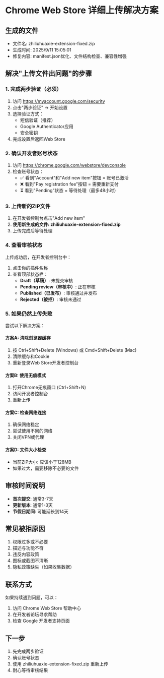 # Chrome Web Store 详细上传解决方案

## 生成的文件
- 文件名: zhiliuhuaxie-extension-fixed.zip
- 生成时间: 2025/9/11 15:05:01
- 修复内容: manifest.json优化、文件结构检查、兼容性增强

## 解决"上传文件出问题"的步骤

### 1. 完成两步验证（必须）
1. 访问 https://myaccount.google.com/security
2. 点击"两步验证" → 开始设置
3. 选择验证方式：
   - 短信验证（推荐）
   - Google Authenticator应用
   - 安全密钥
4. 完成设置后返回Web Store

### 2. 确认开发者账号状态
1. 访问 https://chrome.google.com/webstore/devconsole
2. 检查账号状态：
   - ✅ 看到"Account"和"Add new item"按钮 = 账号已激活
   - ❌ 看到"Pay registration fee"按钮 = 需要重新支付
   - ⏳ 看到"Pending"状态 = 等待处理（最多48小时）

### 3. 上传新的ZIP文件
1. 在开发者控制台点击"Add new item"
2. **使用新生成的文件: zhiliuhuaxie-extension-fixed.zip**
3. 上传完成后等待处理

### 4. 查看审核状态
上传成功后，在开发者控制台中：
1. 点击你的插件名称
2. 查看顶部状态栏：
   - **Draft（草稿）**: 未提交审核
   - **Pending review（审核中）**: 正在审核
   - **Published（已发布）**: 审核通过并发布
   - **Rejected（被拒）**: 审核未通过

### 5. 如果仍然上传失败
尝试以下解决方案：

#### 方案A: 清除浏览器缓存
1. 按 Ctrl+Shift+Delete (Windows) 或 Cmd+Shift+Delete (Mac)
2. 清除缓存和Cookie
3. 重新登录Web Store开发者控制台

#### 方案B: 使用无痕模式
1. 打开Chrome无痕窗口 (Ctrl+Shift+N)
2. 访问开发者控制台
3. 重新上传

#### 方案C: 检查网络连接
1. 确保网络稳定
2. 尝试使用不同的网络
3. 关闭VPN或代理

#### 方案D: 文件大小检查
- 当前ZIP大小: 应该小于128MB
- 如果过大，需要移除不必要的文件

## 审核时间说明
- **首次提交**: 通常3-7天
- **更新版本**: 通常1-3天
- **节假日期间**: 可能延长到14天

## 常见被拒原因
1. 权限过多或不必要
2. 描述与功能不符
3. 违反内容政策
4. 图标或截图不清晰
5. 隐私政策缺失（如果收集数据）

## 联系方式
如果持续遇到问题，可以：
1. 访问 Chrome Web Store 帮助中心
2. 在开发者论坛寻求帮助
3. 检查 Google 开发者支持页面

## 下一步
1. 先完成两步验证
2. 确认账号状态
3. 使用 zhiliuhuaxie-extension-fixed.zip 重新上传
4. 耐心等待审核结果